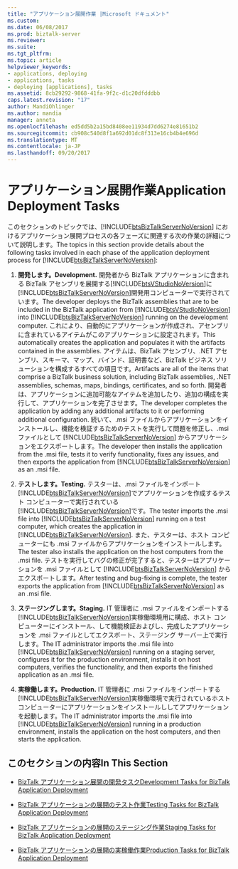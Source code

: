 ```yaml
---
title: "アプリケーション展開作業 |Microsoft ドキュメント"
ms.custom: 
ms.date: 06/08/2017
ms.prod: biztalk-server
ms.reviewer: 
ms.suite: 
ms.tgt_pltfrm: 
ms.topic: article
helpviewer_keywords:
- applications, deploying
- applications, tasks
- deploying [applications], tasks
ms.assetid: 8cb29292-9868-41fa-9f2c-d1c20dfdddbb
caps.latest.revision: "17"
author: MandiOhlinger
ms.author: mandia
manager: anneta
ms.openlocfilehash: ed5dd5b2a15bd8408ee11934d7dd6274e81651b2
ms.sourcegitcommit: cb908c540d8f1a692d01dc8f313e16cb4b4e696d
ms.translationtype: MT
ms.contentlocale: ja-JP
ms.lasthandoff: 09/20/2017
---
```

# <a name="application-deployment-tasks"></a><span data-ttu-id="20eaf-102">アプリケーション展開作業</span><span class="sxs-lookup"><span data-stu-id="20eaf-102">Application Deployment Tasks</span></span>
<span data-ttu-id="20eaf-103">このセクションのトピックでは、[!INCLUDE[btsBizTalkServerNoVersion](../includes/btsbiztalkservernoversion-md.md)] におけるアプリケーション展開プロセスの各フェーズに関連する次の作業の詳細について説明します。</span><span class="sxs-lookup"><span data-stu-id="20eaf-103">The topics in this section provide details about the following tasks involved in each phase of the application deployment process for [!INCLUDE[btsBizTalkServerNoVersion](../includes/btsbiztalkservernoversion-md.md)]:</span></span>  
  
1.  <span data-ttu-id="20eaf-104">**開発します。**</span><span class="sxs-lookup"><span data-stu-id="20eaf-104">**Development.**</span></span> <span data-ttu-id="20eaf-105">開発者から BizTalk アプリケーションに含まれる BizTalk アセンブリを展開する[!INCLUDE[btsVStudioNoVersion](../includes/btsvstudionoversion-md.md)]に[!INCLUDE[btsBizTalkServerNoVersion](../includes/btsbiztalkservernoversion-md.md)]開発用コンピューターで実行されています。</span><span class="sxs-lookup"><span data-stu-id="20eaf-105">The developer deploys the BizTalk assemblies that are to be included in the BizTalk application from [!INCLUDE[btsVStudioNoVersion](../includes/btsvstudionoversion-md.md)] into [!INCLUDE[btsBizTalkServerNoVersion](../includes/btsbiztalkservernoversion-md.md)] running on the development computer.</span></span> <span data-ttu-id="20eaf-106">これにより、自動的にアプリケーションが作成され、アセンブリに含まれているアイテムがこのアプリケーションに設定されます。</span><span class="sxs-lookup"><span data-stu-id="20eaf-106">This automatically creates the application and populates it with the artifacts contained in the assemblies.</span></span> <span data-ttu-id="20eaf-107">アイテムは、BizTalk アセンブリ、.NET アセンブリ、スキーマ、マップ、バインド、証明書など、BizTalk ビジネス ソリューションを構成するすべての項目です。</span><span class="sxs-lookup"><span data-stu-id="20eaf-107">Artifacts are all of the items that comprise a BizTalk business solution, including BizTalk assemblies, .NET assemblies, schemas, maps, bindings, certificates, and so forth.</span></span> <span data-ttu-id="20eaf-108">開発者は、アプリケーションに追加可能なアイテムを追加したり、追加の構成を実行して、アプリケーションを完了させます。</span><span class="sxs-lookup"><span data-stu-id="20eaf-108">The developer completes the application by adding any additional artifacts to it or performing additional configuration.</span></span> <span data-ttu-id="20eaf-109">続いて、.msi ファイルからアプリケーションをインストールし、機能を検証するためのテストを実行して問題を修正し、.msi ファイルとして [!INCLUDE[btsBizTalkServerNoVersion](../includes/btsbiztalkservernoversion-md.md)] からアプリケーションをエクスポートします。</span><span class="sxs-lookup"><span data-stu-id="20eaf-109">The developer then installs the application from the .msi file, tests it to verify functionality, fixes any issues, and then exports the application from [!INCLUDE[btsBizTalkServerNoVersion](../includes/btsbiztalkservernoversion-md.md)] as an .msi file.</span></span>  
  
2.  <span data-ttu-id="20eaf-110">**テストします。**</span><span class="sxs-lookup"><span data-stu-id="20eaf-110">**Testing.**</span></span> <span data-ttu-id="20eaf-111">テスターは、.msi ファイルをインポート[!INCLUDE[btsBizTalkServerNoVersion](../includes/btsbiztalkservernoversion-md.md)]でアプリケーションを作成するテスト コンピューターで実行されている[!INCLUDE[btsBizTalkServerNoVersion](../includes/btsbiztalkservernoversion-md.md)]です。</span><span class="sxs-lookup"><span data-stu-id="20eaf-111">The tester imports the .msi file into [!INCLUDE[btsBizTalkServerNoVersion](../includes/btsbiztalkservernoversion-md.md)] running on a test computer, which creates the application in [!INCLUDE[btsBizTalkServerNoVersion](../includes/btsbiztalkservernoversion-md.md)].</span></span> <span data-ttu-id="20eaf-112">また、テスターは、ホスト コンピューターにも .msi ファイルからアプリケーションをインストールします。</span><span class="sxs-lookup"><span data-stu-id="20eaf-112">The tester also installs the application on the host computers from the .msi file.</span></span> <span data-ttu-id="20eaf-113">テストを実行してバグの修正が完了すると、テスターはアプリケーションを .msi ファイルとして [!INCLUDE[btsBizTalkServerNoVersion](../includes/btsbiztalkservernoversion-md.md)] からエクスポートします。</span><span class="sxs-lookup"><span data-stu-id="20eaf-113">After testing and bug-fixing is complete, the tester exports the application from [!INCLUDE[btsBizTalkServerNoVersion](../includes/btsbiztalkservernoversion-md.md)] as an .msi file.</span></span>  
  
3.  <span data-ttu-id="20eaf-114">**ステージングします。**</span><span class="sxs-lookup"><span data-stu-id="20eaf-114">**Staging.**</span></span> <span data-ttu-id="20eaf-115">IT 管理者に .msi ファイルをインポートする[!INCLUDE[btsBizTalkServerNoVersion](../includes/btsbiztalkservernoversion-md.md)]実稼働環境用に構成、ホスト コンピューターにインストール、して機能検証およびし、完成したアプリケーションを .msi ファイルとしてエクスポート、ステージング サーバー上で実行します。</span><span class="sxs-lookup"><span data-stu-id="20eaf-115">The IT administrator imports the .msi file into [!INCLUDE[btsBizTalkServerNoVersion](../includes/btsbiztalkservernoversion-md.md)] running on a staging server, configures it for the production environment, installs it on host computers, verifies the functionality, and then exports the finished application as an .msi file.</span></span>  
  
4.  <span data-ttu-id="20eaf-116">**実稼働します。**</span><span class="sxs-lookup"><span data-stu-id="20eaf-116">**Production.**</span></span> <span data-ttu-id="20eaf-117">IT 管理者に .msi ファイルをインポートする[!INCLUDE[btsBizTalkServerNoVersion](../includes/btsbiztalkservernoversion-md.md)]実稼働環境で実行されているホスト コンピューターにアプリケーションをインストールししてアプリケーションを起動します。</span><span class="sxs-lookup"><span data-stu-id="20eaf-117">The IT administrator imports the .msi file into [!INCLUDE[btsBizTalkServerNoVersion](../includes/btsbiztalkservernoversion-md.md)] running in a production environment, installs the application on the host computers, and then starts the application.</span></span>  
  
## <a name="in-this-section"></a><span data-ttu-id="20eaf-118">このセクションの内容</span><span class="sxs-lookup"><span data-stu-id="20eaf-118">In This Section</span></span>  
  
-   [<span data-ttu-id="20eaf-119">BizTalk アプリケーション展開の開発タスク</span><span class="sxs-lookup"><span data-stu-id="20eaf-119">Development Tasks for BizTalk Application Deployment</span></span>](../core/development-tasks-for-biztalk-application-deployment.md)  
  
-   [<span data-ttu-id="20eaf-120">BizTalk アプリケーションの展開のテスト作業</span><span class="sxs-lookup"><span data-stu-id="20eaf-120">Testing Tasks for BizTalk Application Deployment</span></span>](../core/testing-tasks-for-biztalk-application-deployment.md)  
  
-   [<span data-ttu-id="20eaf-121">BizTalk アプリケーションの展開のステージング作業</span><span class="sxs-lookup"><span data-stu-id="20eaf-121">Staging Tasks for BizTalk Application Deployment</span></span>](../core/staging-tasks-for-biztalk-application-deployment.md)  
  
-   [<span data-ttu-id="20eaf-122">BizTalk アプリケーションの展開の実稼働作業</span><span class="sxs-lookup"><span data-stu-id="20eaf-122">Production Tasks for BizTalk Application Deployment</span></span>](../core/production-tasks-for-biztalk-application-deployment.md)